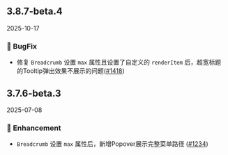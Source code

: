 ## 3.8.7-beta.4
2025-10-17

### 🐞 BugFix

- 修复 `Breadcrumb` 设置 `max` 属性且设置了自定义的 `renderItem` 后，超宽标题的Tooltip弹出效果不展示的问题([#1418](https://github.com/sheinsight/shineout-next/pull/1418))


## 3.7.6-beta.3
2025-07-08

### 💎 Enhancement

- `Breadcrumb` 设置 `max` 属性后，新增Popover展示完整菜单路径 ([#1234](https://github.com/sheinsight/shineout-next/pull/1234))
